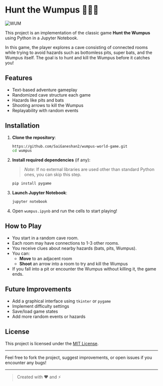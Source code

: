 # Hunt the Wumpus 🧟‍♂️🎯

![WUM](https://github.com/user-attachments/assets/81ba8027-c71e-4385-905b-14d4ff301ad0)

This project is an implementation of the classic game **Hunt the Wumpus** using Python in a Jupyter Notebook.

In this game, the player explores a cave consisting of connected rooms while trying to avoid hazards such as bottomless pits, super bats, and the Wumpus itself. The goal is to hunt and kill the Wumpus before it catches you!

## Features

- Text-based adventure gameplay
- Randomized cave structure each game
- Hazards like pits and bats
- Shooting arrows to kill the Wumpus
- Replayability with random events

## Installation
1. **Clone the repository**:

    ```bash
    https://github.com/SaiGaneshan2/wumpus-world-game.git
    cd wumpus
    ```

2. **Install required dependencies** (if any):

    > *Note*: If no external libraries are used other than standard Python ones, you can skip this step.

    ```bash
    pip install pygame
    ```

3. **Launch Jupyter Notebook**:

    ```bash
    jupyter notebook
    ```

4. Open `wumpus.ipynb` and run the cells to start playing!

## How to Play

- You start in a random cave room.
- Each room may have connections to 1-3 other rooms.
- You receive clues about nearby hazards (bats, pits, Wumpus).
- You can:
  - **Move** to an adjacent room
  - **Shoot** an arrow into a room to try and kill the Wumpus
- If you fall into a pit or encounter the Wumpus without killing it, the game ends.


## Future Improvements

- Add a graphical interface using `tkinter` or `pygame`
- Implement difficulty settings
- Save/load game states
- Add more random events or hazards

## License

This project is licensed under the [MIT License](LICENSE).

---

Feel free to fork the project, suggest improvements, or open issues if you encounter any bugs!

---

> Created with ❤️ and ⚡️
